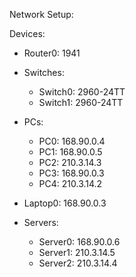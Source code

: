 Network Setup:

Devices:

- Router0: 1941

- Switches:
  - Switch0: 2960-24TT
  - Switch1: 2960-24TT

- PCs: 
  - PC0: 168.90.0.4
  - PC1: 168.90.0.5
  - PC2: 210.3.14.3
  - PC3: 168.90.0.3
  - PC4: 210.3.14.2

- Laptop0: 168.90.0.3

- Servers: 
  - Server0: 168.90.0.6
  - Server1: 210.3.14.5
  - Server2: 210.3.14.4

